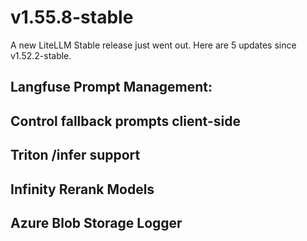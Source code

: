 # v1.55.8-stable

A new LiteLLM Stable release just went out. Here are 5 updates since v1.52.2-stable. 

## Langfuse Prompt Management:

## Control fallback prompts client-side 

## Triton /infer support 

## Infinity Rerank Models 

## Azure Blob Storage Logger 
